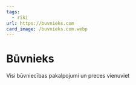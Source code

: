 ```yaml
---
tags:
  - riki
url: https://buvnieks.com
card_image: /buvnieks.com.webp
---
```


# Būvnieks

Visi būvniecības pakalpojumi un preces vienuviet
